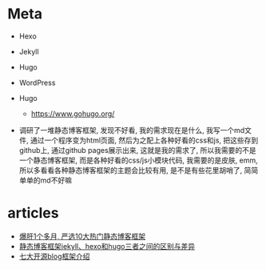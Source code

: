 
# Meta
- Hexo
- Jekyll
- Hugo
- WordPress


- Hugo
    - https://www.gohugo.org/

- 调研了一堆静态博客框架, 发现不好看, 我的需求现在是什么, 我写一个md文件, 通过一个程序变为html页面, 然后为之配上各种好看的css和js, 把这些存到github上, 通过github pages展示出来, 这就是我的需求了, 所以我需要的不是一个静态博客框架, 而是各种好看的css/js小模块代码, 我需要的是皮肤, emm, 所以多看看各种静态博客框架的主题会比较有用, 是不是有些花里胡哨了, 简简单单的md不好嘛

# articles
- [爆肝1个多月, 严选10大热门静态博客框架](https://blog.csdn.net/Java_stud/article/details/120046606)
- [静态博客框架jekyll、hexo和hugo三者之间的区别与差异](https://zhuanlan.zhihu.com/p/368407566)
- [七大开源blog框架介绍](https://blog.csdn.net/weixin_42365530/article/details/107840934)




